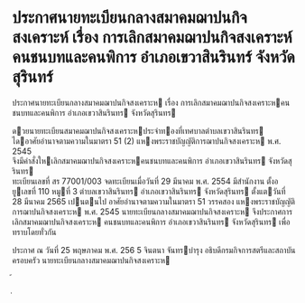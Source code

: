 
# ประกาศนายทะเบียนกลางสมาคมฌาปนกิจสงเคราะห์ เรื่อง การเลิกสมาคมฌาปนกิจสงเคราะห์คนชนบทและคนพิการ อำเภอเขวาสินรินทร์ จังหวัดสุรินทร์
      
      

      
      

ประกาศนายทะเบียนกลางสมาคมฌาปนกิจสงเคราะห 
เรื่อง   การเลิกสมาคมฌาปนกิจสงเคราะหคนชนบทและคนพิการ  อําเภอเขวาสินรินทร  จังหวัดสุรินทร 
 
 
ดวยนายทะเบียนสมาคมฌาปนกิจสงเคราะหประจําทองที่เทศบาลตําบลเขวาสินรินทร   
ไดอาศัยอํานาจตามความในมาตรา  51  (2)  แหงพระราชบัญญัติการฌาปนกิจสงเคราะห  พ.ศ.  2545  
จึงมีคําสั่งใหเลิกสมาคมฌาปนกิจสงเคราะหคนชนบทและคนพิการ  อําเภอเขวาสินรินทร  จังหวัดสุรินทร  
ทะเบียนเลขที่  สร   77001/003  จดทะเบียนเมื่อวันที่  29  มีนาคม  พ.ศ.  2554  มีสํานักงาน 
ตั้งอยูเลขที่     110  หมูที่     3  ตําบลเขวาสินรินทร  อําเภอเขวาสินรินทร  จังหวัดสุรินทร  ตั้งแตวันที่   
28  มีนาคม     2565  เปนตนไป 
อาศัยอํานาจตามความในมาตรา  51  วรรคสอง  แหงพระราชบัญญัติการฌาปนกิจสงเคราะห
พ.ศ.   2545  นายทะเบียนกลางสมาคมฌาปนกิจสงเคราะห  จึงประกาศการเลิกสมาคมฌาปนกิจสงเคราะห
คนชนบทและคนพิการ  อําเภอเขวาสินรินทร  จังหวัดสุรินทร  เพื่อทราบโดยทั่วกัน 
 
ประกาศ  ณ  วันที่  25  พฤษภาคม  พ.ศ.   256 5 
จินตนา  จันทรบํารุง 
อธิบดีกรมกิจการสตรีและสถาบันครอบครัว 
นายทะเบียนกลางสมาคมฌาปนกิจสงเคราะห   
 
้
 
่
 